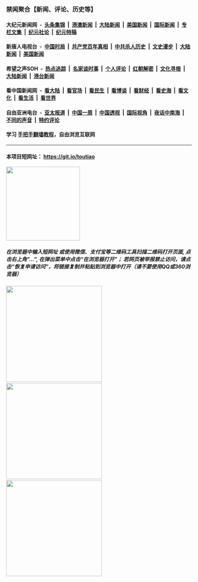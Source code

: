 ### 禁闻聚合【新闻、评论、历史等】

#### 大纪元新闻网 &nbsp;-&nbsp; [头条集锦](indexes/E头条集锦.md?t=02260331) &nbsp;|&nbsp; [港澳新闻](indexes/E港澳新闻.md?t=02260331)  &nbsp;|&nbsp; [大陆新闻](indexes/E大陆新闻.md?t=02260331) &nbsp;|&nbsp; [美国新闻](indexes/E美国新闻.md?t=02260331) &nbsp;|&nbsp; [国际新闻](indexes/E国际新闻.md?t=02260331) &nbsp;|&nbsp; [专栏文集](indexes/E专栏文集.md?t=02260331) &nbsp;|&nbsp; [纪元社论](indexes/E纪元社论.md?t=02260331) &nbsp;|&nbsp; [纪元特稿](indexes/E纪元特稿.md?t=02260331) 

#### 新唐人电视台 &nbsp;-&nbsp; [中国时局](indexes/N中国时局.md?t=02260331) &nbsp;|&nbsp; [共产党百年真相](indexes/N共产党百年真相.md?t=02260331) &nbsp;|&nbsp; [中共杀人历史](indexes/N中共杀人历史.md?t=02260331) &nbsp;|&nbsp; [文史漫步](indexes/N文史漫步.md?t=02260331) &nbsp;|&nbsp; [大陆新闻](indexes/N大陆新闻.md?t=02260331) &nbsp;|&nbsp; [美国新闻](indexes/N美国新闻.md?t=02260331)

#### 希望之声SOH &nbsp;-&nbsp; [热点追踪](indexes/H热点追踪.md?t=02260331) &nbsp;|&nbsp; [名家谈时事](indexes/H名家谈时事.md?t=02260331) &nbsp;|&nbsp; [个人评论](indexes/H个人评论.md?t=02260331)  &nbsp;|&nbsp; [红朝解密](indexes/H红朝解密.md?t=02260331) &nbsp;|&nbsp; [文化寻根](indexes/H文化寻根.md?t=02260331) &nbsp;|&nbsp; [大陆新闻](indexes/H大陆新闻.md?t=02260331) &nbsp;|&nbsp; [港台新闻](indexes/H港台新闻.md?t=02260331)

#### 看中国新闻网 &nbsp;-&nbsp; [看大陆](indexes/S看大陆.md?t=02260331) &nbsp;|&nbsp; [看官场](indexes/S看官场.md?t=02260331) &nbsp;|&nbsp; [看民生](indexes/S看民生.md?t=02260331)  &nbsp;|&nbsp; [看博谈](indexes/S看博谈.md?t=02260331) &nbsp;|&nbsp; [看财经](indexes/S看财经.md?t=02260331) &nbsp;|&nbsp; [看史海](indexes/S看史海.md?t=02260331) &nbsp;|&nbsp; [看文化](indexes/S看文化.md?t=02260331) &nbsp;|&nbsp; [看生活](indexes/S看生活.md?t=02260331) &nbsp;|&nbsp; [看世界](indexes/S看世界.md?t=02260331)

#### 自由亚洲电台 &nbsp;-&nbsp; [亚太报道](indexes/R亚太报道.md?t=02260331) &nbsp;|&nbsp; [中国一周](indexes/R中国一周.md?t=02260331) &nbsp;|&nbsp; [中国透视](indexes/R中国透视.md?t=02260331)  &nbsp;|&nbsp; [国际视角](indexes/R国际视角.md?t=02260331) &nbsp;|&nbsp; [夜话中南海](indexes/R夜话中南海.md?t=02260331) &nbsp;|&nbsp; [不同的声音](indexes/R不同的声音.md?t=02260331) &nbsp;|&nbsp; [特约评论](indexes/R特约评论.md?t=02260331)

#### 学习 [手把手翻墙教程](https://github.com/gfw-breaker/guides/wiki)，自由浏览互联网

----

#### 本项目短网址： https://git.io/toutiao
<img src="https://raw.githubusercontent.com/gfw-breaker/banned-news/master/scripts/img/qr.png" width="200px"/>  

##### 在浏览器中输入短网址 或使用微信、支付宝等二维码工具扫描二维码打开页面, 点击右上角"...", 在弹出菜单中点击“在浏览器打开”； 若网页被举报禁止访问，请点击“恢复申请访问”，将链接复制并粘贴到浏览器中打开（请不要使用QQ或360浏览器）

<img src="https://raw.githubusercontent.com/gfw-breaker/banned-news/master/scripts/img/1.png" width="260px"/> &nbsp; <img src="https://raw.githubusercontent.com/gfw-breaker/banned-news/master/scripts/img/2.png" width="260px"/> &nbsp; <img src="https://raw.githubusercontent.com/gfw-breaker/banned-news/master/scripts/img/3.png" width="260px"/>

